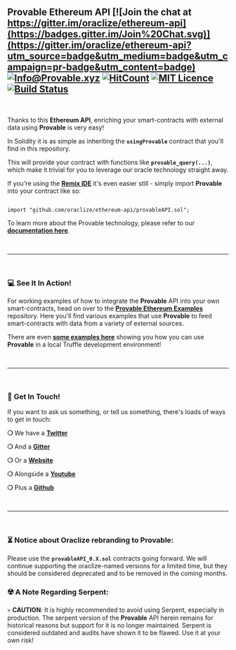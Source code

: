 ## Provable Ethereum API [![Join the chat at https://gitter.im/oraclize/ethereum-api](https://badges.gitter.im/Join%20Chat.svg)](https://gitter.im/oraclize/ethereum-api?utm_source=badge&utm_medium=badge&utm_campaign=pr-badge&utm_content=badge) [![Info@Provable.xyz](https://camo.githubusercontent.com/5e89710c6ae9ce0da822eec138ee1a2f08b34453/68747470733a2f2f696d672e736869656c64732e696f2f62616467652f646f63732d536c6174652d627269676874677265656e2e737667)](http://docs.provable.xyz) [![HitCount](http://hits.dwyl.io/oraclize/ethereum-api.svg)](http://hits.dwyl.io/oraclize/ethereum-api) [![MIT Licence](https://badges.frapsoft.com/os/mit/mit.svg?v=103)](https://opensource.org/licenses/mit-license.php) [![Build Status](https://cloud.drone.io/api/badges/provable-things/ethereum-api/status.svg)](https://cloud.drone.io/provable-things/ethereum-api)

&nbsp;

Thanks to this __Ethereum API__, enriching your smart-contracts with external data using __Provable__ is very easy!

In Solidity it is as simple as inheriting the __`usingProvable`__ contract that you'll find in this repository.

This will provide your contract with functions like __`provable_query(...)`__, which make it trivial for you to leverage our oracle technology straight away.

If you're using the __[Remix IDE](http://remix.ethereum.org)__ it's even easier still - simply import __Provable__ into your contract like so:

```solidity

import "github.com/oraclize/ethereum-api/provableAPI.sol";

```

To learn more about the Provable technology, please refer to our __[documentation here](https://docs.oraclize.it)__.

&nbsp;

***

&nbsp;

### :computer: See It In Action!

For working examples of how to integrate the __Provable__ API into your own smart-contracts, head on over to the __[Provable Ethereum Examples](https://github.com/oraclize/ethereum-examples)__ repository. Here you'll find various examples that use __Provable__ to feed smart-contracts with data from a variety of external sources.

There are even __[some examples here](https://github.com/oraclize/ethereum-examples/tree/master/solidity/truffle-examples)__ showing you how you can use __Provable__ in a local Truffle development environment!

&nbsp;

***

&nbsp;

### :mega: __Get In Touch!__

If you want to ask us something, or tell us something, there's loads of ways to get in touch:

__❍__ We have a __[Twitter](https://twitter.com/provablethings)__

__❍__ And a __[Gitter](https://gitter.im/oraclize/ethereum-api)__

__❍__ Or a __[Website](https://provable.xyz)__

__❍__ Alongside a __[Youtube](https://www.youtube.com/channel/UCjVjCheDbMel-x-JYeGazcQ)__

__❍__ Plus a __[Github](https://github.com/provable-things)__

&nbsp;

***

&nbsp;

### :hourglass_flowing_sand: __Notice about Oraclize rebranding to Provable:__

Please use the __`provableAPI_0.X.sol`__ contracts going forward. We will continue supporting the oraclize-named versions for a limited time, but they should be considered deprecated and to be removed in the coming months.

### :radioactive: __A Note Regarding Serpent:__

:skull: __CAUTION__: It is highly recommended to avoid using Serpent, especially in production. The serpent version of the __Provable__ API herein remains for historical reasons but support for it is no longer maintained. Serpent is considered outdated and audits have shown it to be flawed. Use it at your own risk!
